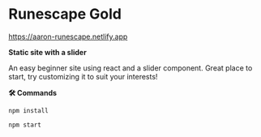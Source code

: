 # Runescape Gold

https://aaron-runescape.netlify.app

**Static site with a slider**

An easy beginner site using react and a slider component.
Great place to start, try customizing it to suit your interests!





 **🛠️ Commands**
 
 `npm install`
 
 `npm start`
